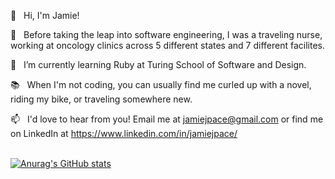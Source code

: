 👋&nbsp; &nbsp;Hi, I'm Jamie! 

🧬&nbsp; &nbsp;Before taking the leap into software engineering, I was a traveling nurse, working at oncology clinics across 5 different states and 7 different facilites.

🌱&nbsp; &nbsp;I’m currently learning Ruby at Turing School of Software and Design.

📚&nbsp; &nbsp;When I'm not coding, you can usually find me curled up with a novel, riding my bike, or traveling somewhere new. 

📫&nbsp; &nbsp;I'd love to hear from you! Email me at jamiejpace@gmail.com or find me on LinkedIn at https://www.linkedin.com/in/jamiejpace/<br><br>

[![Anurag's GitHub stats](https://github-readme-stats.vercel.app/api?username=jamiejpace)](https://github.com/anuraghazra/github-readme-stats)


<!---
jamiejpace/jamiejpace is a ✨ special ✨ repository because its `README.md` (this file) appears on your GitHub profile.
You can click the Preview link to take a look at your changes.
--->
